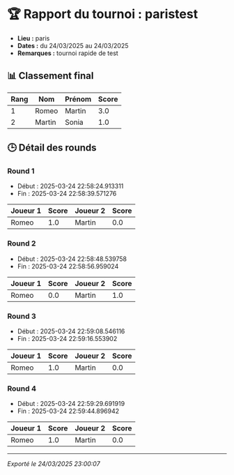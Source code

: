 # 🏆 Rapport du tournoi : paristest

- **Lieu :** paris
- **Dates :** du 24/03/2025 au 24/03/2025
- **Remarques :** tournoi rapide de test

## 📊 Classement final

| Rang | Nom | Prénom | Score |
|------|-----|--------|-------|
| 1 | Romeo | Martin | 3.0 |
| 2 | Martin | Sonia | 1.0 |

## 🕒 Détail des rounds

### Round 1
- Début : 2025-03-24 22:58:24.913311
- Fin : 2025-03-24 22:58:39.571276

| Joueur 1 | Score | Joueur 2 | Score |
|----------|-------|----------|-------|
| Romeo | 1.0 | Martin | 0.0 |

### Round 2
- Début : 2025-03-24 22:58:48.539758
- Fin : 2025-03-24 22:58:56.959024

| Joueur 1 | Score | Joueur 2 | Score |
|----------|-------|----------|-------|
| Romeo | 0.0 | Martin | 1.0 |

### Round 3
- Début : 2025-03-24 22:59:08.546116
- Fin : 2025-03-24 22:59:16.553902

| Joueur 1 | Score | Joueur 2 | Score |
|----------|-------|----------|-------|
| Romeo | 1.0 | Martin | 0.0 |

### Round 4
- Début : 2025-03-24 22:59:29.691919
- Fin : 2025-03-24 22:59:44.896942

| Joueur 1 | Score | Joueur 2 | Score |
|----------|-------|----------|-------|
| Romeo | 1.0 | Martin | 0.0 |

---
*Exporté le 24/03/2025 23:00:07*